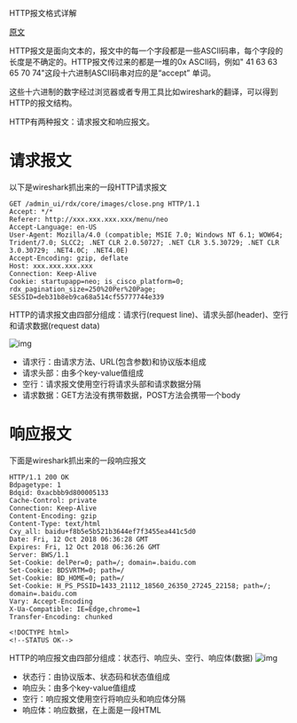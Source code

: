 HTTP报文格式详解

[原文](https://juejin.cn/post/6875936016495345678)

HTTP报文是面向文本的，报文中的每一个字段都是一些ASCII码串，每个字段的长度是不确定的。HTTP报文传过来的都是一堆的0x ASCII码，例如" 41 63 63 65 70 74"这段十六进制ASCII码串对应的是“accept” 单词。

这些十六进制的数字经过浏览器或者专用工具比如wireshark的翻译，可以得到HTTP的报文结构。

HTTP有两种报文：请求报文和响应报文。

# 请求报文

以下是wireshark抓出来的一段HTTP请求报文

```
GET /admin_ui/rdx/core/images/close.png HTTP/1.1
Accept: */*
Referer: http://xxx.xxx.xxx.xxx/menu/neo
Accept-Language: en-US
User-Agent: Mozilla/4.0 (compatible; MSIE 7.0; Windows NT 6.1; WOW64; Trident/7.0; SLCC2; .NET CLR 2.0.50727; .NET CLR 3.5.30729; .NET CLR 3.0.30729; .NET4.0C; .NET4.0E)
Accept-Encoding: gzip, deflate
Host: xxx.xxx.xxx.xxx
Connection: Keep-Alive
Cookie: startupapp=neo; is_cisco_platform=0; rdx_pagination_size=250%20Per%20Page; SESSID=deb31b8eb9ca68a514cf55777744e339
```

HTTP的请求报文由四部分组成：请求行(request line)、请求头部(header)、空行和请求数据(request data)

![img](https://p9-juejin.byteimg.com/tos-cn-i-k3u1fbpfcp/7ce8e2208bd24d66b0f19c548015510f~tplv-k3u1fbpfcp-zoom-1.image)

- 请求行：由请求方法、URL(包含参数)和协议版本组成
- 请求头部：由多个key-value值组成
- 空行：请求报文使用空行将请求头部和请求数据分隔
- 请求数据：GET方法没有携带数据，POST方法会携带一个body

# 响应报文

下面是wireshark抓出来的一段响应报文

```
HTTP/1.1 200 OK
Bdpagetype: 1
Bdqid: 0xacbbb9d800005133
Cache-Control: private
Connection: Keep-Alive
Content-Encoding: gzip
Content-Type: text/html
Cxy_all: baidu+f8b5e5b521b3644ef7f3455ea441c5d0
Date: Fri, 12 Oct 2018 06:36:28 GMT
Expires: Fri, 12 Oct 2018 06:36:26 GMT
Server: BWS/1.1
Set-Cookie: delPer=0; path=/; domain=.baidu.com
Set-Cookie: BDSVRTM=0; path=/
Set-Cookie: BD_HOME=0; path=/
Set-Cookie: H_PS_PSSID=1433_21112_18560_26350_27245_22158; path=/; domain=.baidu.com
Vary: Accept-Encoding
X-Ua-Compatible: IE=Edge,chrome=1
Transfer-Encoding: chunked

<!DOCTYPE html>
<!--STATUS OK-->
```

HTTP的响应报文由四部分组成：状态行、响应头、空行、响应体(数据) ![img](https://p9-juejin.byteimg.com/tos-cn-i-k3u1fbpfcp/94a0bdb5295342658866b09ab90ab363~tplv-k3u1fbpfcp-zoom-1.image)

- 状态行：由协议版本、状态码和状态值组成
- 响应头：由多个key-value值组成
- 空行：响应报文使用空行将响应头和响应体分隔
- 响应体：响应数据，在上面是一段HTML